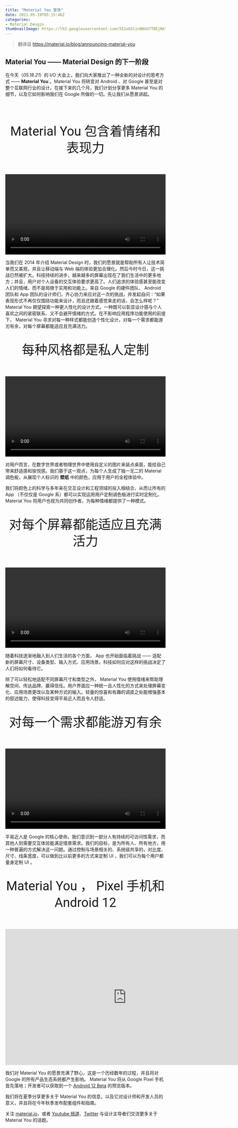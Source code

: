 ```yaml
---
title: "Material You 登场"
date: 2021-05-19T05:15:46Z
categories:
- Material Desgin
thumbnailImage: https://lh3.googleusercontent.com/552oGSlinN0Gd7T8EjNkYGCBzHt0UmoG_pWtHSUY6FwaGT4q4-zJlGHD9rWO7MT5Oe_rtQZmyVnGRxVXch7Q1CTSQMs_1TcwbIMX9xZYDjEK2_R7PA=w1064-v0
---
```


> 翻译自 https://material.io/blog/announcing-material-you

## Material You —— Material Design 的下一阶段

在今天（*05.18.21*）的 I/O 大会上，我们向大家推出了一种全新的对设计的思考方式 —— **Material You** 。Material You 将转变对 Android 、对 Google 甚至是对整个互联网行业的设计。在接下来的几个月，我们计划分享更多 Material You 的细节，以及它如何影响我们在 Google 所做的一切。先让我们从愿景讲起。

<img style="border-radius: 32px; margin-top: 28px;" src="https://lh3.googleusercontent.com/552oGSlinN0Gd7T8EjNkYGCBzHt0UmoG_pWtHSUY6FwaGT4q4-zJlGHD9rWO7MT5Oe_rtQZmyVnGRxVXch7Q1CTSQMs_1TcwbIMX9xZYDjEK2_R7PA=w1064-v0" alt="">

<p style="font-family: &quot;Roboto Flex&quot;, &quot;Roboto&quot;, &quot;Helvetica &quot;, &quot;Arial&quot;, sans-serif;text-align:center;
    margin-bottom: 56px;
    font-size: 2.5rem;
    line-height: 3.25rem;">Material You 包含着情绪和表现力</p>

<div>
    <video library="1" src="https://kstatic.googleusercontent.com/files/f925638d73101f91d11db39e191ec6ed4101ee96c063283ddc4ea1f01b7d1ebe3ae360c124448d5759a7ecfbcb05af96cf746122ee3b898b4bf7db8d6882de1c" controls="yes" style="width:100%">
</div>

当我们在 2014 年介绍 Material Design 时，我们的愿景就是帮助所有人让技术简单而又美观，并且让移动端与 Web 端的体验更加合理化。然后今时今日，这一挑战已然被扩大。科技持续的进步，越来越多的屏幕出现在了我们生活中的更多地方；并且，用户对个人设备的交互体验要求更高了。人们追求的体验感甚至能改变人们的情绪，而不是局限于实用和功能上。来自 Google 的硬件团队、 Android 团队和 App 团队的设计师们，齐心协力来应对这一次的挑战，并发起自问：“如果表现形式不再仅仅围绕功能来设计，而且还跟着感觉来走的话，会怎么样呢？” Material You 期望探索一种更人性化的设计方式，一种既可以彰显设计感与个人喜欢之间的紧密联系、又不会避开情绪的方式。在不影响应用程序功能使用的前提下， Material You 寻求对每一种样式都能创造个性化设计，对每一个需求都能游刃有余，对每个屏幕都能适应且充满活力。

<p style="font-family: &quot;Roboto Flex&quot;, &quot;Roboto&quot;, &quot;Helvetica &quot;, &quot;Arial&quot;, sans-serif;text-align:center;
    margin-bottom: 56px;
    font-size: 2.5rem;
    line-height: 3.25rem;">每种风格都是私人定制</p>

<div>
    <video library="1" src="https://kstatic.googleusercontent.com/files/e07831809bfeeef1acd74cc5fbf20fc2974984c7e011f01e3df62c96a5a18b309af71e58e01a07ae89e30d7243e692affcf8fbf159fe0e078e35612d0851e8ea" controls="yes" style="width:100%">
</div>

对用户而言，在数字世界或者物理世界中使用自定义的图片来装点桌面，能给自己带来舒适感和愉悦感。我们基于这一观点，为每个人生成了独一无二的 Material 调色板，从展现个人标识的 **壁纸** 中的颜色，应用于用户的全程体验中。

我们将颜色上的科学与多年来在交互设计和工程领域的投入相结合，从而让所有的 App （不仅仅是 Google 系）都可以实现运用用户定制调色板进行实时定制化。 Material You 将用户也视为共同创作者，为每种情绪都提供了一种模式。

<p style="font-family: &quot;Roboto Flex&quot;, &quot;Roboto&quot;, &quot;Helvetica &quot;, &quot;Arial&quot;, sans-serif;text-align:center;
    margin-bottom: 56px;
    font-size: 2.5rem;
    line-height: 3.25rem;">对每个屏幕都能适应且充满活力</p>

<div>
    <video library="1" src="https://kstatic.googleusercontent.com/files/c9170367bc4cc632b580d2adb6ef2dc7ce7b2d7a1033ce00a86866989e59014a6eba496b34e5ba63c782b65069d9486ec7403c95cfd830de843450222c069c83" controls="yes" style="width:100%">
</div>

随着科技逐渐地融入到人们生活的各个方面， App 也开始面临着挑战 —— 适配新的屏幕尺寸、设备类型、输入方式、应用场景。科技如何应对这样的挑战决定了人们将如何看待它。

除了可以轻松地适配不同屏幕尺寸和类型之外， Material You 使用情绪来帮助理解空间、传达品牌、赢得信任。用户界面应一种统一且人性化的方式来处理屏幕变化、应用场景更改以及某种方式的输入。轻量的惊喜和有趣的调皮之处能增强基本的叙述能力，使得科技变得平易近人而且令人舒适。


<p style="font-family: &quot;Roboto Flex&quot;, &quot;Roboto&quot;, &quot;Helvetica &quot;, &quot;Arial&quot;, sans-serif;text-align:center;
    margin-bottom: 56px;
    font-size: 2.5rem;
    line-height: 3.25rem;">对每一个需求都能游刃有余</p>

<div>
    <video library="1" src="https://kstatic.googleusercontent.com/files/9430d9604eff1ecd370d688cb57eb95781e546279ed9bbb04c15dd0b80881c564addc8aaed5d37b3a5fc656b1fc673cfbd25c4b6a08b9d3e7ea396808f00ba20" controls="yes" style="width:100%">
</div>

平易近人是 Google 的核心使命。我们意识到一部分人有持续的可访问性需求，而其他人则需要交互体验能满足情景需求。我们的目标，是为所有人、所有地方，用一种普遍的方式解决这一问题。通过控制与场景相关的、系统级共享的，对比度、尺寸、线条宽度，可以做到比以前更多的方式来定制 UI ，我们可以为每个用户都量身定制 UI 。


<p style="font-family: &quot;Roboto Flex&quot;, &quot;Roboto&quot;, &quot;Helvetica &quot;, &quot;Arial&quot;, sans-serif;text-align:center;
    margin-bottom: 56px;
    font-size: 2.5rem;
    line-height: 3.25rem;">Material You ， Pixel 手机和 Android 12</p>

<iframe width="760" height="427" src="https://www.youtube.com/embed/UHQPdP8qgrk" title="YouTube video player" frameborder="0" allow="accelerometer; autoplay; clipboard-write; encrypted-media; gyroscope; picture-in-picture" allowfullscreen></iframe>

我们对 Material You 的愿景充满了野心，这是一个历经数年的过程，并且将对 Google 的所有产品生态系统都产生影响。 Material You 将从 Google Pixel 手机首先落地；开发者可以获取到一个 [Android 12 Beta](https://blog.google/products/android/android-12-beta) 的预览版本。

我们将在夏季分享更多关于 Material You 的信息，以及它对设计师和开发人员的意义，并且将在今年秋季发布配套组件和指南。

关注 [material.io](https://material.io/)，或者 [Youtube 频道](http://youtube.com/MaterialDesign)、[Twitter](https://twitter.com/MaterialDesign) 与设计主导者们交流更多关于 Material You 的话题。
